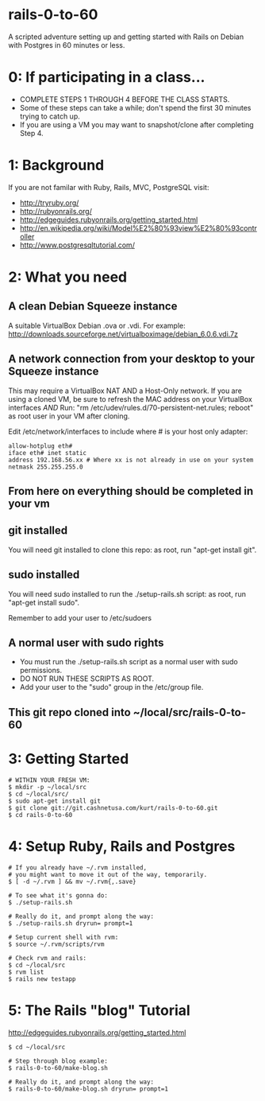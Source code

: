# rails-0-to-60

A scripted adventure setting up and getting started with Rails on Debian with Postgres in 60 minutes or less.

# 0: If participating in a class...

* COMPLETE STEPS 1 THROUGH 4 BEFORE THE CLASS STARTS.
* Some of these steps can take a while; don't spend the first 30 minutes trying to catch up.
* If you are using a VM you may want to snapshot/clone after completing Step 4.

# 1: Background

If you are not familar with Ruby, Rails, MVC, PostgreSQL visit: 

* http://tryruby.org/
* http://rubyonrails.org/
* http://edgeguides.rubyonrails.org/getting_started.html
* http://en.wikipedia.org/wiki/Model%E2%80%93view%E2%80%93controller
* http://www.postgresqltutorial.com/

# 2: What you need

## A clean Debian Squeeze instance

A suitable VirtualBox Debian .ova or .vdi.  For example:
http://downloads.sourceforge.net/virtualboximage/debian_6.0.6.vdi.7z

## A network connection from your desktop to your Squeeze instance

This may require a VirtualBox NAT AND a Host-Only network.
If you are using a cloned VM, be sure to refresh the MAC address on your VirtualBox interfaces *AND*
Run: "rm /etc/udev/rules.d/70-persistent-net.rules; reboot" as root user in your VM after cloning.

Edit /etc/network/interfaces to include where # is your host only adapter:

    allow-hotplug eth#
    iface eth# inet static
    address 192.168.56.xx # Where xx is not already in use on your system
    netmask 255.255.255.0

## From here on everything should be completed in your vm

## git installed

You will need git installed to clone this repo: as root, run "apt-get install git".

## sudo installed

You will need sudo installed to run the ./setup-rails.sh script: as root, run "apt-get install sudo".

Remember to add your user to /etc/sudoers

## A normal user with sudo rights

* You must run the ./setup-rails.sh script as a normal user with sudo permissions.
* DO NOT RUN THESE SCRIPTS AS ROOT.
* Add your user to the "sudo" group in the /etc/group file.

## This git repo cloned into ~/local/src/rails-0-to-60

# 3: Getting Started
 
    # WITHIN YOUR FRESH VM:
    $ mkdir -p ~/local/src
    $ cd ~/local/src/
    $ sudo apt-get install git
    $ git clone git://git.cashnetusa.com/kurt/rails-0-to-60.git
    $ cd rails-0-to-60

# 4: Setup Ruby, Rails and Postgres

    # If you already have ~/.rvm installed,
    # you might want to move it out of the way, temporarily.
    $ [ -d ~/.rvm ] && mv ~/.rvm{,.save}

    # To see what it's gonna do:
    $ ./setup-rails.sh

    # Really do it, and prompt along the way:
    $ ./setup-rails.sh dryrun= prompt=1

    # Setup current shell with rvm:
    $ source ~/.rvm/scripts/rvm

    # Check rvm and rails:
    $ cd ~/local/src
    $ rvm list
    $ rails new testapp
    
# 5: The Rails "blog" Tutorial

http://edgeguides.rubyonrails.org/getting_started.html

    $ cd ~/local/src
    
    # Step through blog example:
    $ rails-0-to-60/make-blog.sh
    
    # Really do it, and prompt along the way:
    $ rails-0-to-60/make-blog.sh dryrun= prompt=1

